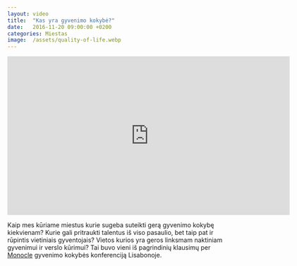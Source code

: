 ```yaml
---
layout: video
title:  "Kas yra gyvenimo kokybė?"
date:   2016-11-20 09:00:00 +0200
categories: Miestas
image:  /assets/quality-of-life.webp
---
```


<iframe src="https://player.vimeo.com/video/125169890?color=ffd800&title=0&byline=0&portrait=0" width="640" height="360" frameborder="0" webkitallowfullscreen mozallowfullscreen allowfullscreen></iframe>

<p class="italic">
Kaip mes kūriame miestus kurie sugeba suteikti gerą gyvenimo kokybę kiekvienam? Kurie gali pritraukti talentus iš viso pasaulio, bet taip pat ir rūpintis vietiniais gyventojais? Vietos kurios yra geros linksmam naktiniam gyvenimui ir verslo kūrimui? Tai buvo vieni iš pagrindinių klausimų per <a href="https://monocle.com/" target="_blank">Monocle</a> gyvenimo kokybės konferenciją Lisabonoje.
</p>

